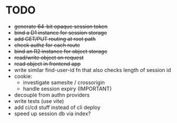 # TODO

- ~~generate 64-bit opaque session token~~
- ~~bind a D1 instance for session storage~~
- ~~add GET/PUT routing at root path~~
- ~~check authz for each route~~
- ~~bind an R2 instance for object storage~~
- ~~read/write object on request~~
- ~~read object in frontend app~~
- write similar find-user-id fn that also checks length of session id
- cookie:
  - investigate samesite / crossorigin
  - handle session expiry (IMPORTANT)
- decouple from authn providers
- write tests (use vite)
- add ci/cd stuff instead of cli deploy
- speed up session db via index?